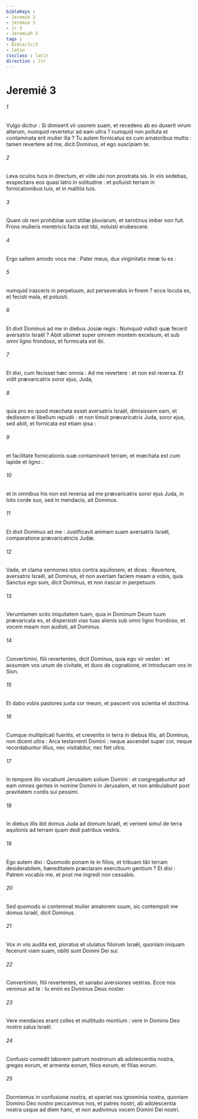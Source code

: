 ```yaml
---
bibleKeys : 
- Jeremié 3
- Jérémie 3
- Jr 3
- Jeremiah 3
tags : 
- Bible/Jr/3
- latin
cssclass : latin
direction : ltr
---
```


# Jeremié 3

###### 1
Vulgo dicitur : Si dimiserit vir uxorem suam, et recedens ab eo duxerit virum alterum, numquid revertetur ad eam ultra ? numquid non polluta et contaminata erit mulier illa ? Tu autem fornicatus es cum amatoribus multis : tamen revertere ad me, dicit Dominus, et ego suscipiam te.
###### 2
Leva oculos tuos in directum, et vide ubi non prostrata sis. In viis sedebas, exspectans eos quasi latro in solitudine : et polluisti terram in fornicationibus tuis, et in malitiis tuis.
###### 3
Quam ob rem prohibitæ sunt stillæ pluviarum, et serotinus imber non fuit. Frons mulieris meretricis facta est tibi, noluisti erubescere.
###### 4
Ergo saltem amodo voca me : Pater meus, dux virginitatis meæ tu es :
###### 5
numquid irasceris in perpetuum, aut perseverabis in finem ? ecce locuta es, et fecisti mala, et potuisti.
###### 6
Et dixit Dominus ad me in diebus Josiæ regis : Numquid vidisti quæ fecerit aversatrix Israël ? Abiit sibimet super omnem montem excelsum, et sub omni ligno frondoso, et formicata est ibi.
###### 7
Et dixi, cum fecisset hæc omnia : Ad me revertere : et non est reversa. Et vidit prævaricatrix soror ejus, Juda,
###### 8
quia pro eo quod mœchata esset aversatrix Israël, dimisissem eam, et dedissem ei libellum repudii : et non timuit prævaricatrix Juda, soror ejus, sed abiit, et fornicata est etiam ipsa :
###### 9
et facilitate fornicationis suæ contaminavit terram, et mœchata est cum lapide et ligno :
###### 10
et in omnibus his non est reversa ad me prævaricatrix soror ejus Juda, in toto corde suo, sed in mendacio, ait Dominus.
###### 11
Et dixit Dominus ad me : Justificavit animam suam aversatrix Israël, comparatione prævaricatricis Judæ.
###### 12
Vade, et clama sermones istos contra aquilonem, et dices : Revertere, aversatrix Israël, ait Dominus, et non avertam faciem meam a vobis, quia Sanctus ego sum, dicit Dominus, et non irascar in perpetuum.
###### 13
Verumtamen scito iniquitatem tuam, quia in Dominum Deum tuum prævaricata es, et dispersisti vias tuas alienis sub omni ligno frondoso, et vocem meam non audisti, ait Dominus.
###### 14
Convertimini, filii revertentes, dicit Dominus, quia ego vir vester : et assumam vos unum de civitate, et duos de cognatione, et introducam vos in Sion.
###### 15
Et dabo vobis pastores juxta cor meum, et pascent vos scientia et doctrina.
###### 16
Cumque multiplicati fueritis, et creveritis in terra in diebus illis, ait Dominus, non dicent ultra : Arca testamenti Domini : neque ascendet super cor, neque recordabuntur illius, nec visitabitur, nec fiet ultra.
###### 17
In tempore illo vocabunt Jerusalem solium Domini : et congregabuntur ad eam omnes gentes in nomine Domini in Jerusalem, et non ambulabunt post pravitatem cordis sui pessimi.
###### 18
In diebus illis ibit domus Juda ad domum Israël, et venient simul de terra aquilonis ad terram quam dedi patribus vestris.
###### 19
Ego autem dixi : Quomodo ponam te in filios, et tribuam tibi terram desiderabilem, hæreditatem præclaram exercituum gentium ? Et dixi : Patrem vocabis me, et post me ingredi non cessabis.
###### 20
Sed quomodo si contemnat mulier amatorem suum, sic contempsit me domus Israël, dicit Dominus.
###### 21
Vox in viis audita est, ploratus et ululatus filiorum Israël, quoniam iniquam fecerunt viam suam, obliti sunt Domini Dei sui.
###### 22
Convertimini, filii revertentes, et sanabo aversiones vestras. Ecce nos venimus ad te : tu enim es Dominus Deus noster.
###### 23
Vere mendaces erant colles et multitudo montium : vere in Domino Deo nostro salus Israël.
###### 24
Confusio comedit laborem patrum nostrorum ab adolescentia nostra, greges eorum, et armenta eorum, filios eorum, et filias eorum.
###### 25
Dormiemus in confusione nostra, et operiet nos ignominia nostra, quoniam Domino Deo nostro peccavimus nos, et patres nostri, ab adolescentia nostra usque ad diem hanc, et non audivimus vocem Domini Dei nostri.
